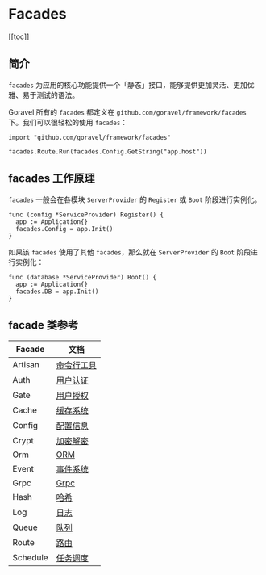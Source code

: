 # Facades

[[toc]]

## 简介

`facades` 为应用的核心功能提供一个「静态」接口，能够提供更加灵活、更加优雅、易于测试的语法。

Goravel 所有的 `facades` 都定义在 `github.com/goravel/framework/facades` 下。我们可以很轻松的使用 `facades`：

```
import "github.com/goravel/framework/facades"

facades.Route.Run(facades.Config.GetString("app.host"))
```

## facades 工作原理

`facades` 一般会在各模块 `ServerProvider` 的 `Register` 或 `Boot` 阶段进行实例化。

```
func (config *ServiceProvider) Register() {
  app := Application{}
  facades.Config = app.Init()
}
```

如果该 `facades` 使用了其他 `facades`，那么就在 `ServerProvider` 的 `Boot` 阶段进行实例化：

```
func (database *ServiceProvider) Boot() {
  app := Application{}
  facades.DB = app.Init()
}
```

## facade 类参考

| Facade   | 文档                                               |
| -------- | -------------------------------------------------- |
| Artisan  | [命令行工具](../digging-deeper/artisan-console.md) |
| Auth     | [用户认证](../security/authentication.md)    |
| Gate     | [用户授权](../security/authorization.md)     |
| Cache    | [缓存系统](../digging-deeper/cache.md)             |
| Config   | [配置信息](../getting-started/configuration.md)    |
| Crypt    | [加密解密](../security/encryption.md)    |
| Orm      | [ORM](../orm/getting-started.md)                   |
| Event    | [事件系统](../digging-deeper/event.md)             |
| Grpc     | [Grpc](../the-basics/grpc.md)                      |
| Hash     | [哈希](../security/hashing.md) 
| Log      | [日志](../the-basics/logging.md)                   |
| Queue    | [队列](../digging-deeper/queues.md)                |
| Route    | [路由](../the-basics/routing.md)                   |
| Schedule | [任务调度](../digging-deeper/task-scheduling.md)   |
